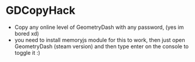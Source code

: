 # GDCopyHack

* Copy any online level of GeometryDash with any password, (yes im bored xd)
* you need to install memoryjs module for this to work, then just open GeometryDash (steam version) and then type enter on the console to toggle it :)
